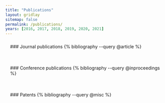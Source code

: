 ```yaml
---
title: "Publications"
layout: gridlay
sitemap: false
permalink: /publications/
years: [2016, 2017, 2018, 2019, 2020, 2021]
---
```


<style>
.jumbotron{
    padding:3%;
    padding-bottom:10px;
    padding-top:10px;
    margin-top:10px;
    margin-bottom:30px;
}
</style>

<div class="jumbotron">
### Journal publications
{% bibliography --query @article %}
</div>

<div class="jumbotron">
### Conference publications
{% bibliography --query @inproceedings %}
</div>

<div class="jumbotron">
### Patents
{% bibliography --query @misc %}
</div>
